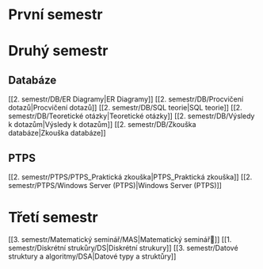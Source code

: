 # První semestr
# Druhý semestr
## Databáze
[[2. semestr/DB/ER Diagramy|ER Diagramy]]
[[2. semestr/DB/Procvičení dotazů|Procvičení dotazů]]
[[2. semestr/DB/SQL teorie|SQL teorie]]
[[2. semestr/DB/Teoretické otázky|Teoretické otázky]]
[[2. semestr/DB/Výsledy k dotazům|Výsledy k dotazům]]
[[2. semestr/DB/Zkouška databáze|Zkouška databáze]]
## PTPS
[[2. semestr/PTPS/PTPS_Praktická zkouška|PTPS_Praktická zkouška]]
[[2. semestr/PTPS/Windows Server (PTPS)|Windows Server (PTPS)]]

# Třetí semestr
[[3. semestr/Matematický seminář/MAS|Matematický seminář🧮]] 
[[1. semestr/Diskrétní strukůry/DS|Diskrétní strukury]]
[[3. semestr/Datové struktury a algoritmy/DSA|Datové typy a struktůry]]


